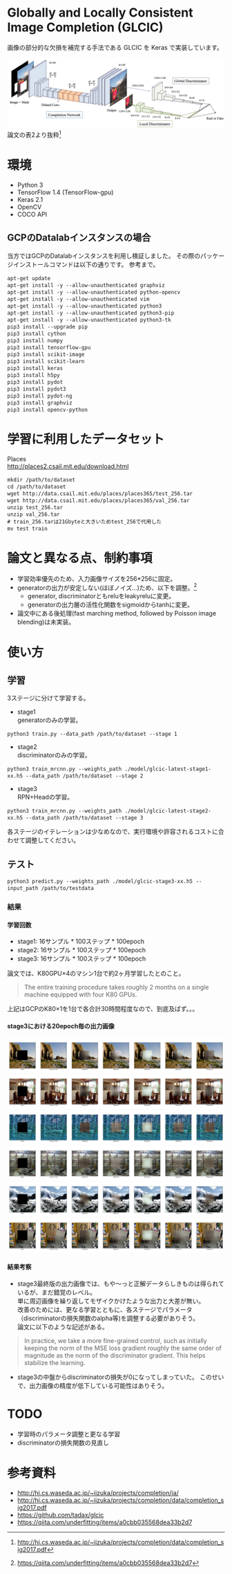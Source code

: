 # Globally and Locally Consistent Image Completion (GLCIC)
画像の部分的な欠損を補完する手法である GLCIC を Keras で実装しています。   

![](resource/network-summary.png)
論文の表2より抜粋[^1]  

# 環境
- Python 3
- TensorFlow 1.4 (TensorFlow-gpu)
- Keras 2.1
- OpenCV
- COCO API

## GCPのDatalabインスタンスの場合
当方ではGCPのDatalabインスタンスを利用し検証しました。
その際のパッケージインストールコマンドは以下の通りです。
参考まで。
```
apt-get update 
apt-get install -y --allow-unauthenticated graphviz 
apt-get install -y --allow-unauthenticated python-opencv 
apt-get install -y --allow-unauthenticated vim 
apt-get install -y --allow-unauthenticated python3 
apt-get install -y --allow-unauthenticated python3-pip 
apt-get install -y --allow-unauthenticated python3-tk 
pip3 install --upgrade pip 
pip3 install cython 
pip3 install numpy 
pip3 install tensorflow-gpu 
pip3 install scikit-image 
pip3 install scikit-learn 
pip3 install keras 
pip3 install h5py 
pip3 install pydot 
pip3 install pydot3 
pip3 install pydot-ng 
pip3 install graphviz 
pip3 install opencv-python 
```

# 学習に利用したデータセット
Places  
http://places2.csail.mit.edu/download.html  
```
mkdir /path/to/dataset
cd /path/to/dataset
wget http://data.csail.mit.edu/places/places365/test_256.tar
wget http://data.csail.mit.edu/places/places365/val_256.tar
unzip test_256.tar
unzip val_256.tar
# train_256.tarは21Gbyteと大きいためtest_256で代用した
mv test train
```

# 論文と異なる点、制約事項
- 学習効率優先のため、入力画像サイズを256*256に固定。
- generatorの出力が安定しない(ほぼノイズ...)ため、以下を調整。[^2]
  - generator, discriminatorともreluをleakyreluに変更。
  - generatorの出力層の活性化関数をsigmoidからtanhに変更。
- 論文中にある後処理(fast marching method, followed by Poisson image blending)は未実装。

# 使い方
## 学習
3ステージに分けて学習する。
- stage1  
generatorのみの学習。
```
python3 train.py --data_path /path/to/dataset --stage 1
```
- stage2  
discriminatorのみの学習。
```
python3 train_mrcnn.py --weights_path ./model/glcic-latest-stage1-xx.h5 --data_path /path/to/dataset --stage 2
```
- stage3  
RPN+Headの学習。
```
python3 train_mrcnn.py --weights_path ./model/glcic-latest-stage2-xx.h5 --data_path /path/to/dataset --stage 3
```
各ステージのイテレーションは少なめなので、実行環境や許容されるコストに合わせて調整してください。


## テスト
```
python3 predict.py --weights_path ./model/glcic-stage3-xx.h5 --input_path /path/to/testdata
```

### 結果
#### 学習回数
- stage1: 16サンプル * 100ステップ * 100epoch
- stage2: 16サンプル * 100ステップ * 100epoch
- stage3: 16サンプル * 100ステップ * 100epoch

論文では、K80GPU×4のマシン1台で約2ヶ月学習したとのこと。

> The entire training procedure takes roughly 2 months on a single machine equipped with four K80 GPUs.

上記はGCPのK80×1を1台で各合計30時間程度なので、到底及ばず。。。

#### stage3における20epoch毎の出力画像
![](resource/result001.png)
![](resource/result002.png)
![](resource/result003.png)
![](resource/result004.png)
![](resource/result005.png)
![](resource/result006.png)


#### 結果考察
- stage3最終版の出力画像では、もや〜っと正解データらしきものは得られているが、まだ錯覚のレベル。  
単に周辺画像を繰り返してモザイクかけたような出力と大差が無い。  
改善のためには、更なる学習とともに、各ステージでパラメータ（discriminatorの損失関数のalpha等)を調整する必要がありそう。  
論文に以下のような記述がある。
> In practice, we take a more fine-grained control, such as initially keeping the norm of the MSE loss gradient roughly the same order of magnitude as the norm of the discriminator gradient. This helps stabilize the learning.

- stage3の中盤からdiscriminatorの損失が0になってしまっていた。
このせいで、出力画像の精度が低下している可能性はありそう。

# TODO
- 学習時のパラメータ調整と更なる学習
- discriminatorの損失関数の見直し

# 参考資料
- http://hi.cs.waseda.ac.jp/~iizuka/projects/completion/ja/
- http://hi.cs.waseda.ac.jp/~iizuka/projects/completion/data/completion_sig2017.pdf
- https://github.com/tadax/glcic
- https://qiita.com/underfitting/items/a0cbb035568dea33b2d7

[^1]: http://hi.cs.waseda.ac.jp/~iizuka/projects/completion/data/completion_sig2017.pdf
[^2]: https://qiita.com/underfitting/items/a0cbb035568dea33b2d7

